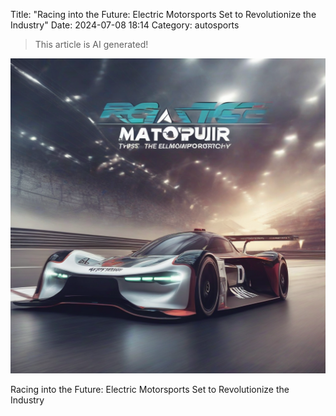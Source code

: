 Title: "Racing into the Future: Electric Motorsports Set to Revolutionize the Industry"
Date: 2024-07-08 18:14
Category: autosports

> This article is AI generated!

![Alt Text](images/2024-07-08-racing-into-the-future-electric-motorsports-set-to-revolutionize-the-industry.png)

Racing into the Future: Electric Motorsports Set to Revolutionize the Industry